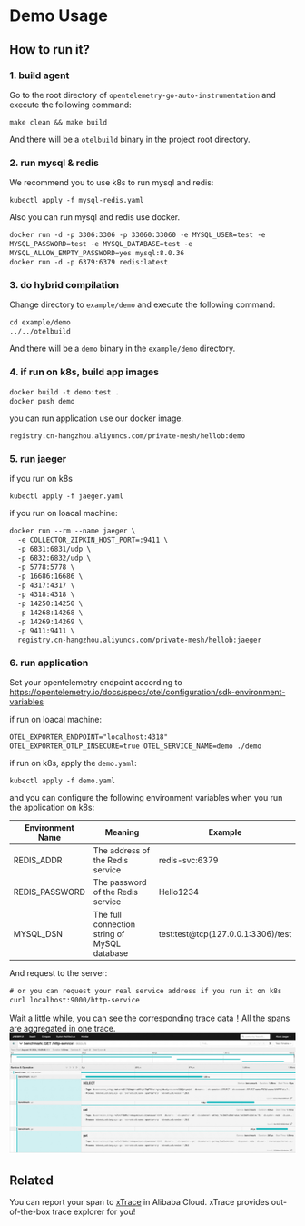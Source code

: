 # Demo Usage

## How to run it?

### 1. build agent

Go to the root directory of `opentelemetry-go-auto-instrumentation` and execute the following command:

```shell
make clean && make build
```

And there will be a `otelbuild` binary in the project root directory.

### 2. run mysql & redis

We recommend you to use k8s to run mysql and redis:

```shell
kubectl apply -f mysql-redis.yaml
```

Also you can run mysql and redis use docker.

```shell
docker run -d -p 3306:3306 -p 33060:33060 -e MYSQL_USER=test -e MYSQL_PASSWORD=test -e MYSQL_DATABASE=test -e MYSQL_ALLOW_EMPTY_PASSWORD=yes mysql:8.0.36
docker run -d -p 6379:6379 redis:latest
```

### 3. do hybrid compilation

Change directory to `example/demo` and execute the following command:

```shell
cd example/demo
../../otelbuild
```

And there will be a `demo` binary in the `example/demo` directory.

### 4. if run on k8s, build app images

```shell
docker build -t demo:test .
docker push demo
```

you can run application use our docker image.

```shell
registry.cn-hangzhou.aliyuncs.com/private-mesh/hellob:demo
```

### 5. run jaeger

if you run on k8s

```shell
kubectl apply -f jaeger.yaml
```

if you run on loacal machine:

```shell
docker run --rm --name jaeger \
  -e COLLECTOR_ZIPKIN_HOST_PORT=:9411 \
  -p 6831:6831/udp \
  -p 6832:6832/udp \
  -p 5778:5778 \
  -p 16686:16686 \
  -p 4317:4317 \
  -p 4318:4318 \
  -p 14250:14250 \
  -p 14268:14268 \
  -p 14269:14269 \
  -p 9411:9411 \
  registry.cn-hangzhou.aliyuncs.com/private-mesh/hellob:jaeger
```

### 6. run application

Set your opentelemetry endpoint according
to https://opentelemetry.io/docs/specs/otel/configuration/sdk-environment-variables

if run on loacal machine:

```shell
OTEL_EXPORTER_ENDPOINT="localhost:4318" OTEL_EXPORTER_OTLP_INSECURE=true OTEL_SERVICE_NAME=demo ./demo
```

if run on k8s, apply the `demo.yaml`:

```shell
kubectl apply -f demo.yaml
```

and you can configure the following environment variables when you run the application on k8s:

| Environment Name | Meaning                                      | Example                            |
|------------------|----------------------------------------------|------------------------------------|
| REDIS_ADDR       | The address of the Redis service             | redis-svc:6379                     |
| REDIS_PASSWORD   | The password of the Redis service            | Hello1234                          |
| MYSQL_DSN        | The full connection string of MySQL database | test:test@tcp(127.0.0.1:3306)/test |

And request to the server:

```shell
# or you can request your real service address if you run it on k8s
curl localhost:9000/http-service
```

Wait a little while, you can see the corresponding trace data！All the spans are aggregated in one trace.
![jaeger.png](jaeger.png)

## Related

You can report your span
to [xTrace](https://help.aliyun.com/zh/opentelemetry/?spm=a2c4g.750001.J_XmGx2FZCDAeIy2ZCWL7sW.10.15152842aYbIq9&scm=20140722.S_help@@%E6%96%87%E6%A1%A3@@90275.S_BB2@bl+RQW@ag0+BB1@ag0+hot+os0.ID_90275-RL_xtrace-LOC_suggest~UND~product~UND~doc-OR_ser-V_3-P0_0)
in Alibaba Cloud. xTrace provides out-of-the-box trace explorer for you!

